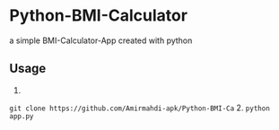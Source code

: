 # Python-BMI-Calculator
a simple BMI-Calculator-App created with python 
## Usage
1.
`git clone https://github.com/Amirmahdi-apk/Python-BMI-Ca`
2.
`python app.py`